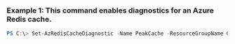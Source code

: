 ### Example 1: This command enables diagnostics for an Azure Redis cache.
```powershell
PS C:\> Set-AzRedisCacheDiagnostic -Name PeakCache -ResourceGroupName ContosoResourceGroup -StorageAccountId /subscriptions/00000000-0000-0000-0000-000000000000/resourcegroups/myresourcegroup/providers/Microsoft.Storage/storageAccounts/mystorageaccount
```

